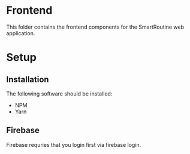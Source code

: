 # Frontend

This folder contains the frontend components for the SmartRoutine web application.

# Setup

## Installation

The following software should be installed:
* NPM
* Yarn

## Firebase

Firebase requries that you login first via firebase login.
